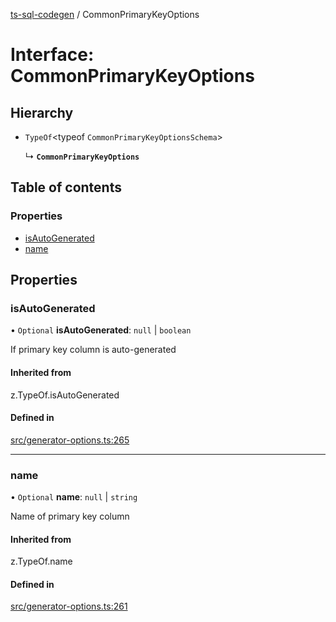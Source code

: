 [ts-sql-codegen](../README.md) / CommonPrimaryKeyOptions

# Interface: CommonPrimaryKeyOptions

## Hierarchy

- `TypeOf`\<typeof `CommonPrimaryKeyOptionsSchema`\>

  ↳ **`CommonPrimaryKeyOptions`**

## Table of contents

### Properties

- [isAutoGenerated](CommonPrimaryKeyOptions.md#isautogenerated)
- [name](CommonPrimaryKeyOptions.md#name)

## Properties

### isAutoGenerated

• `Optional` **isAutoGenerated**: ``null`` \| `boolean`

If primary key column is auto-generated

#### Inherited from

z.TypeOf.isAutoGenerated

#### Defined in

[src/generator-options.ts:265](https://github.com/lorefnon/ts-sql-codegen/blob/194c41c/src/generator-options.ts#L265)

___

### name

• `Optional` **name**: ``null`` \| `string`

Name of primary key column

#### Inherited from

z.TypeOf.name

#### Defined in

[src/generator-options.ts:261](https://github.com/lorefnon/ts-sql-codegen/blob/194c41c/src/generator-options.ts#L261)
